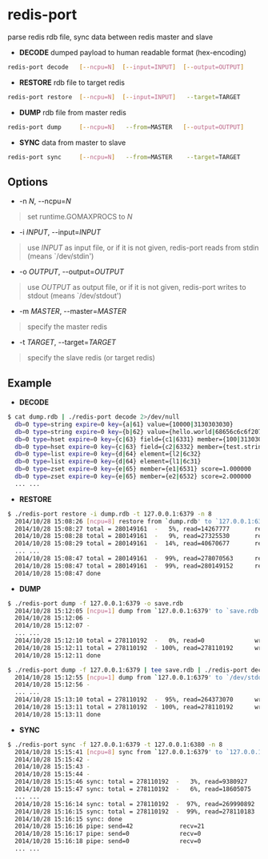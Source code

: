 redis-port
===========

parse redis rdb file, sync data between redis master and slave

* **DECODE** dumped payload to human readable format (hex-encoding)

```sh
redis-port decode   [--ncpu=N]  [--input=INPUT]  [--output=OUTPUT]
```

* **RESTORE** rdb file to target redis

```sh
redis-port restore  [--ncpu=N]  [--input=INPUT]   --target=TARGET
```

* **DUMP** rdb file from master redis

```sh
redis-port dump     [--ncpu=N]   --from=MASTER   [--output=OUTPUT]
```

* **SYNC** data from master to slave

```sh
redis-port sync     [--ncpu=N]   --from=MASTER    --target=TARGET
```

Options
-------
+ -n _N_, --ncpu=_N_

> set runtime.GOMAXPROCS to _N_

+ -i _INPUT_, --input=_INPUT_

> use _INPUT_ as input file, or if it is not given, redis-port reads from stdin (means `/dev/stdin')

+ -o _OUTPUT_, --output=_OUTPUT_

> use _OUTPUT_ as output file, or if it is not given, redis-port writes to stdout (means `/dev/stdout')

+ -m _MASTER_, --master=_MASTER_

> specify the master redis

+ -t _TARGET_, --target=_TARGET_

> specify the slave redis (or target redis)


Example
-------

* **DECODE**

```sh
$ cat dump.rdb | ./redis-port decode 2>/dev/null
  db=0 type=string expire=0 key={a|61} value={10000|3130303030}
  db=0 type=string expire=0 key={b|62} value={hello.world|68656c6c6f20776f726c64}
  db=0 type=hset expire=0 key={c|63} field={c1|6331} member={100|313030}
  db=0 type=hset expire=0 key={c|63} field={c2|6332} member={test.string|7465737420737472696e67}
  db=0 type=list expire=0 key={d|64} element={l2|6c32}
  db=0 type=list expire=0 key={d|64} element={l1|6c31}
  db=0 type=zset expire=0 key={e|65} member={e1|6531} score=1.000000
  db=0 type=zset expire=0 key={e|65} member={e2|6532} score=2.000000
  ... ...
```

* **RESTORE**

```sh
$ ./redis-port restore -i dump.rdb -t 127.0.0.1:6379 -n 8
  2014/10/28 15:08:26 [ncpu=8] restore from `dump.rdb' to `127.0.0.1:6379'
  2014/10/28 15:08:27 total = 280149161  -   5%, read=14267777       restore=97006
  2014/10/28 15:08:28 total = 280149161  -   9%, read=27325530       restore=186450
  2014/10/28 15:08:29 total = 280149161  -  14%, read=40670677       restore=277160
  ... ...
  2014/10/28 15:08:47 total = 280149161  -  99%, read=278070563      restore=1896369
  2014/10/28 15:08:47 total = 280149161  -  99%, read=280149152      restore=1910976
  2014/10/28 15:08:47 done
```

* **DUMP**

```sh
$ ./redis-port dump -f 127.0.0.1:6379 -o save.rdb
  2014/10/28 15:12:05 [ncpu=1] dump from `127.0.0.1:6379' to `save.rdb'
  2014/10/28 15:12:06 -
  2014/10/28 15:12:07 -
  ... ...
  2014/10/28 15:12:10 total = 278110192  -   0%, read=0              write=0
  2014/10/28 15:12:11 total = 278110192  - 100%, read=278110192      write=278110192
  2014/10/28 15:12:11 done

$ ./redis-port dump -f 127.0.0.1:6379 | tee save.rdb | ./redis-port decode -o save.log -n 8 2>/dev/null
  2014/10/28 15:12:55 [ncpu=1] dump from `127.0.0.1:6379' to `/dev/stdout'
  2014/10/28 15:12:56 -
  ... ...
  2014/10/28 15:13:10 total = 278110192  -  95%, read=264373070      write=264372046
  2014/10/28 15:13:11 total = 278110192  - 100%, read=278110192      write=278110192
  2014/10/28 15:13:11 done
```

* **SYNC**

```sh
$ ./redis-port sync -f 127.0.0.1:6379 -t 127.0.0.1:6380 -n 8
  2014/10/28 15:15:41 [ncpu=8] sync from `127.0.0.1:6379' to `127.0.0.1:6380'
  2014/10/28 15:15:42 -
  2014/10/28 15:15:43 -
  2014/10/28 15:15:44 -
  2014/10/28 15:15:46 sync: total = 278110192  -   3%, read=9380927        restore=63131
  2014/10/28 15:15:47 sync: total = 278110192  -   6%, read=18605075       restore=125077
  ... ...
  2014/10/28 15:16:14 sync: total = 278110192  -  97%, read=269990892      restore=1825706
  2014/10/28 15:16:15 sync: total = 278110192  -  99%, read=278110183      restore=1880596
  2014/10/28 15:16:15 sync: done
  2014/10/28 15:16:16 pipe: send=42             recv=21
  2014/10/28 15:16:17 pipe: send=0              recv=0
  2014/10/28 15:16:18 pipe: send=0              recv=0
  ... ...
```
